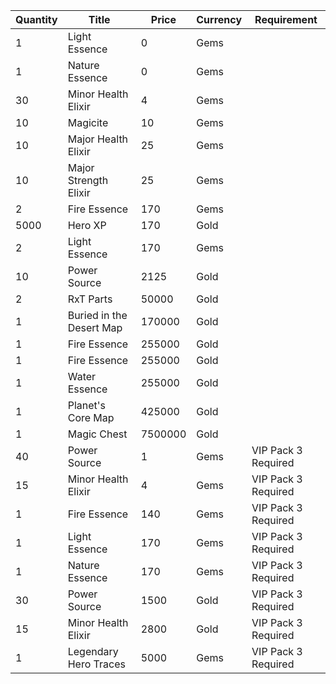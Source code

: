 | Quantity | Title | Price | Currency |  Requirement |
| -------- | ----- | ----- | -------- |  ----------- |
| 1 | Light Essence | 0 | Gems |  |
| 1 | Nature Essence | 0 | Gems |  |
| 30 | Minor Health Elixir | 4 | Gems |  |
| 10 | Magicite | 10 | Gems |  |
| 10 | Major Health Elixir | 25 | Gems |  |
| 10 | Major Strength Elixir | 25 | Gems |  |
| 2 | Fire Essence | 170 | Gems |  |
| 5000 | Hero XP | 170 | Gold |  |
| 2 | Light Essence | 170 | Gems |  |
| 10 | Power Source | 2125 | Gold |  |
| 2 | RxT Parts | 50000 | Gold |  |
| 1 | Buried in the Desert Map | 170000 | Gold |  |
| 1 | Fire Essence | 255000 | Gold |  |
| 1 | Fire Essence | 255000 | Gold |  |
| 1 | Water Essence | 255000 | Gold |  |
| 1 | Planet's Core Map | 425000 | Gold |  |
| 1 | Magic Chest | 7500000 | Gold |  |
| 40 | Power Source | 1 | Gems | VIP Pack 3 Required |
| 15 | Minor Health Elixir | 4 | Gems | VIP Pack 3 Required |
| 1 | Fire Essence | 140 | Gems | VIP Pack 3 Required |
| 1 | Light Essence | 170 | Gems | VIP Pack 3 Required |
| 1 | Nature Essence | 170 | Gems | VIP Pack 3 Required |
| 30 | Power Source | 1500 | Gold | VIP Pack 3 Required |
| 15 | Minor Health Elixir | 2800 | Gold | VIP Pack 3 Required |
| 1 | Legendary Hero Traces | 5000 | Gems | VIP Pack 3 Required |
